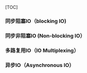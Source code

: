 [TOC]

### 同步阻塞IO（blocking IO)



### 同步非阻塞IO (Non-blocking IO）



### 多路复用IO（IO Multiplexing）



### 异步IO（Asynchronous IO）


